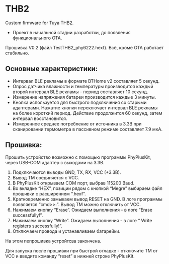 # THB2
Custom firmware for Tuya THB2. 

* Проект в начальной стадии разработки, до появления функционального OTA.

Прошивка V0.2 (файл TestTHB2_phy6222.hexf). Всё, кроме OTA работает стабильно.

## Основные характеристики:

* Интервал BLE рекламы в формате BTHome v2 составляет 5 секунд.
* Опрос датчика влажности и температуры производится  каждый второй интервал BLE рекламы - период составляет 10 секунд.
* Измерение напряжения батареи производится каждые 3 минуты.
* Кнопка используется для быстрого подключения со старыми адаптерами. Нажатие кнопки переключает интервал BLE рекламы на более короткий период. Действие продолжится 60 секунд, затем интервал восстановится.
* Измеренное среднее потребление от источника в 3.3В при сканировании термометра в пассивном режиме составляет 7.9 мкА.

## Прошивка:

Прошить устройство возможно с помощью программы PhyPlusKit, через USB-COM адаптер с выходами на 3.3В.

1. Подключаются выводы GND, TX, RX, VCC (+3.3B). 
2. Вывод TM соединяется с VCC.
3. В PhyPlusKit открываем COM порт, выбрав 115200 Baud.
4. Во вкладке “HEX”, позиции рядом с кнопкой “Megre” выбираем файл прошивки с расширением “.hexf”.  
5. Кратковременно замыкаем вывод RESET на GND. В логе программы появляется “cmd>>:”. Вывод TM можно отключить от VCC.
6. Нажимаем кнопку “Erase”. Ожидаем выполнения - в логе “Erase successfully!”.
7. Нажимаем кнопку “Write”. Ожидаем выполнения - в логе “ Write registers successfully!”.
8. Отключаем провода и устанавливаем батарейки.

На этом пепрошивка устройтсва закончена. 

Для запуска после прошивки при быстрой отладке - отключите TM от VCC и введите команду “reset” в нижней строке PhyPlusKit.

